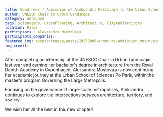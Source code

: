 ```yaml
---
title: Good news ! Admission of Aleksandra Mostovaja to the Urban School of Sciences Po Paris 
author: UNESCO Chair in Urban Landscape
category: announce
tags: SciencesPo, UrbanPlanning, Architecture, CityAndTerritory
location: Paris
participants : Aleksandra Mostovaja
participants_companies:
featured_img: assets/images/posts/20250806-announce-admission_mostovaja_science_po.jpg
img_credit:
---
```

After completing an internship at the UNESCO Chair in Urban Landscape last year and earning her bachelor's degree in architecture from the Royal Danish Academy in Copenhagen, Aleksandra Mostovaja is now continuing her academic journey at the Urban School of Sciences Po Paris, within the master's program Governing the Large Metropolis.

Focusing on the governance of large-scale metropolises, Aleksandra continues to explore the intersections between architecture, territory, and society.

We wish her all the best in this new chapter!
